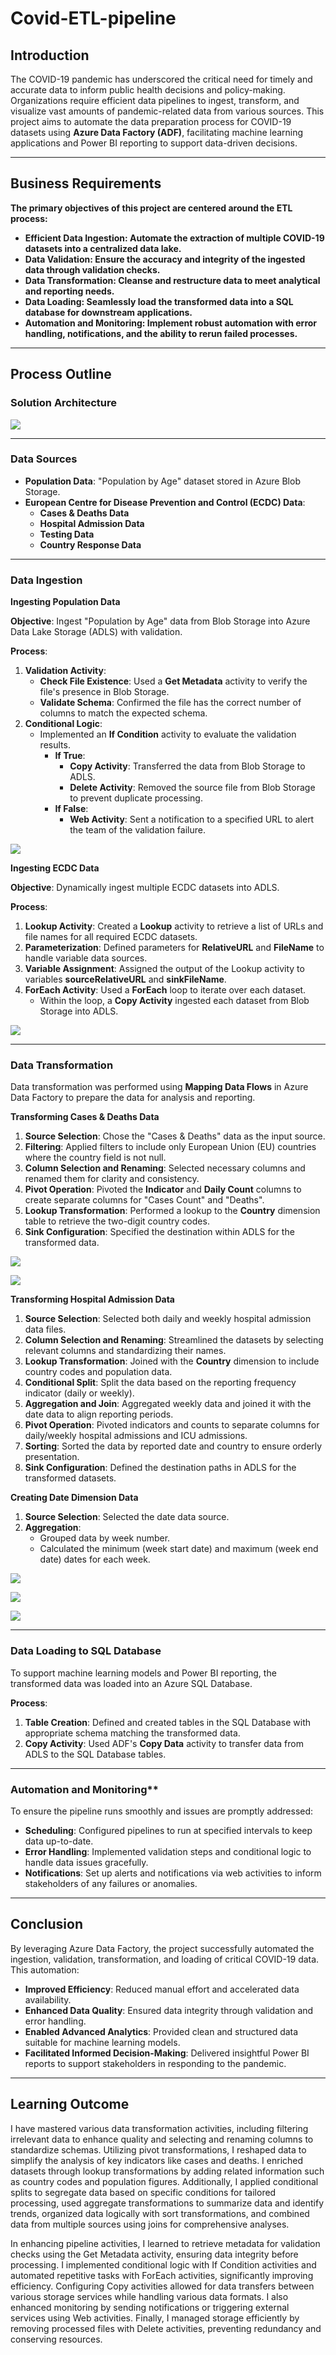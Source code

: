 # Covid-ETL-pipeline

## Introduction

The COVID-19 pandemic has underscored the critical need for timely and accurate data to inform public health decisions and policy-making. Organizations require efficient data pipelines to ingest, transform, and visualize vast amounts of pandemic-related data from various sources. This project aims to automate the data preparation process for COVID-19 datasets using **Azure Data Factory (ADF)**, facilitating machine learning applications and Power BI reporting to support data-driven decisions.

---
## Business Requirements

**The primary objectives of this project are centered around the ETL process:**

- **Efficient Data Ingestion: Automate the extraction of multiple COVID-19 datasets into a centralized data lake.**
- **Data Validation: Ensure the accuracy and integrity of the ingested data through validation checks.**
- **Data Transformation: Cleanse and restructure data to meet analytical and reporting needs.**
- **Data Loading: Seamlessly load the transformed data into a SQL database for downstream applications.**
- **Automation and Monitoring: Implement robust automation with error handling, notifications, and the ability to rerun failed processes.**
---
## Process Outline

### Solution Architecture

**![](https://github.com/KunLinTsai24/Covid-ETL-pipeline/blob/main/img/covid_architecture_solution.png)**

---

### Data Sources

- **Population Data**: "Population by Age" dataset stored in Azure Blob Storage.
- **European Centre for Disease Prevention and Control (ECDC) Data**:
  - **Cases & Deaths Data**
  - **Hospital Admission Data**
  - **Testing Data**
  - **Country Response Data**
---

### Data Ingestion

**Ingesting Population Data**

**Objective**: Ingest "Population by Age" data from Blob Storage into Azure Data Lake Storage (ADLS) with validation.

**Process**:

1. **Validation Activity**:
    - **Check File Existence**: Used a **Get Metadata** activity to verify the file's presence in Blob Storage.
    - **Validate Schema**: Confirmed the file has the correct number of columns to match the expected schema.
2. **Conditional Logic**:
    - Implemented an **If Condition** activity to evaluate the validation results.
        - **If True**:
            - **Copy Activity**: Transferred the data from Blob Storage to ADLS.
            - **Delete Activity**: Removed the source file from Blob Storage to prevent duplicate processing.
        - **If False**:
            - **Web Activity**: Sent a notification to a specified URL to alert the team of the validation failure.

![](https://github.com/KunLinTsai24/Covid-ETL-pipeline/blob/main/img/Ingest%20population.png)

**Ingesting ECDC Data**

**Objective**: Dynamically ingest multiple ECDC datasets into ADLS.

**Process**:

1. **Lookup Activity**: Created a **Lookup** activity to retrieve a list of URLs and file names for all required ECDC datasets.
2. **Parameterization**: Defined parameters for **RelativeURL** and **FileName** to handle variable data sources.
3. **Variable Assignment**: Assigned the output of the Lookup activity to variables **sourceRelativeURL** and **sinkFileName**.
4. **ForEach Activity**: Used a **ForEach** loop to iterate over each dataset.
    - Within the loop, a **Copy Activity** ingested each dataset from Blob Storage into ADLS.

![](https://github.com/KunLinTsai24/Covid-ETL-pipeline/blob/main/img/Ingest%20ECDC.png)

---

### Data Transformation

Data transformation was performed using **Mapping Data Flows** in Azure Data Factory to prepare the data for analysis and reporting.

**Transforming Cases & Deaths Data**

1. **Source Selection**: Chose the "Cases & Deaths" data as the input source.
2. **Filtering**: Applied filters to include only European Union (EU) countries where the country field is not null.
3. **Column Selection and Renaming**: Selected necessary columns and renamed them for clarity and consistency.
4. **Pivot Operation**: Pivoted the **Indicator** and **Daily Count** columns to create separate columns for "Cases Count" and "Deaths".
5. **Lookup Transformation**: Performed a lookup to the **Country** dimension table to retrieve the two-digit country codes.
6. **Sink Configuration**: Specified the destination within ADLS for the transformed data.

![](https://github.com/KunLinTsai24/Covid-ETL-pipeline/blob/main/img/Case%20%26%20Deaths%20Transform.png)

![](https://github.com/KunLinTsai24/Covid-ETL-pipeline/blob/main/img/Case%20%26%20Death%20Dataflow.png)

**Transforming Hospital Admission Data**

1. **Source Selection**: Selected both daily and weekly hospital admission data files.
2. **Column Selection and Renaming**: Streamlined the datasets by selecting relevant columns and standardizing their names.
3. **Lookup Transformation**: Joined with the **Country** dimension to include country codes and population data.
4. **Conditional Split**: Split the data based on the reporting frequency indicator (daily or weekly).
5. **Aggregation and Join**: Aggregated weekly data and joined it with the date data to align reporting periods.
6. **Pivot Operation**: Pivoted indicators and counts to separate columns for daily/weekly hospital admissions and ICU admissions.
7. **Sorting**: Sorted the data by reported date and country to ensure orderly presentation.
8. **Sink Configuration**: Defined the destination paths in ADLS for the transformed datasets.

**Creating Date Dimension Data**

1. **Source Selection**: Selected the date data source.
2. **Aggregation**:
    - Grouped data by week number.
    - Calculated the minimum (week start date) and maximum (week end date) dates for each week.

![](https://github.com/KunLinTsai24/Covid-ETL-pipeline/blob/main/img/Hospital%20Admission%20Daily%20Transform.png)

![](https://github.com/KunLinTsai24/Covid-ETL-pipeline/blob/main/img/Hospital%20Admission%20Weekly%20Transform.png)

![](https://github.com/KunLinTsai24/Covid-ETL-pipeline/blob/main/img/Hospital%20Admission%20Dataflow.png)

---

### Data Loading to SQL Database

To support machine learning models and Power BI reporting, the transformed data was loaded into an Azure SQL Database.

**Process**:

1. **Table Creation**: Defined and created tables in the SQL Database with appropriate schema matching the transformed data.
2. **Copy Activity**: Used ADF's **Copy Data** activity to transfer data from ADLS to the SQL Database tables.

---

### Automation and Monitoring**

To ensure the pipeline runs smoothly and issues are promptly addressed:

- **Scheduling**: Configured pipelines to run at specified intervals to keep data up-to-date.
- **Error Handling**: Implemented validation steps and conditional logic to handle data issues gracefully.
- **Notifications**: Set up alerts and notifications via web activities to inform stakeholders of any failures or anomalies.

---

## Conclusion

By leveraging Azure Data Factory, the project successfully automated the ingestion, validation, transformation, and loading of critical COVID-19 data. This automation:

- **Improved Efficiency**: Reduced manual effort and accelerated data availability.
- **Enhanced Data Quality**: Ensured data integrity through validation and error handling.
- **Enabled Advanced Analytics**: Provided clean and structured data suitable for machine learning models.
- **Facilitated Informed Decision-Making**: Delivered insightful Power BI reports to support stakeholders in responding to the pandemic.

---
## Learning Outcome

I have mastered various data transformation activities, including filtering irrelevant data to enhance quality and selecting and renaming columns to standardize schemas. Utilizing pivot transformations, I reshaped data to simplify the analysis of key indicators like cases and deaths. I enriched datasets through lookup transformations by adding related information such as country codes and population figures. Additionally, I applied conditional splits to segregate data based on specific conditions for tailored processing, used aggregate transformations to summarize data and identify trends, organized data logically with sort transformations, and combined data from multiple sources using joins for comprehensive analyses.

In enhancing pipeline activities, I learned to retrieve metadata for validation checks using the Get Metadata activity, ensuring data integrity before processing. I implemented conditional logic with If Condition activities and automated repetitive tasks with ForEach activities, significantly improving efficiency. Configuring Copy activities allowed for data transfers between various storage services while handling various data formats. I also enhanced monitoring by sending notifications or triggering external services using Web activities. Finally, I managed storage efficiently by removing processed files with Delete activities, preventing redundancy and conserving resources.
